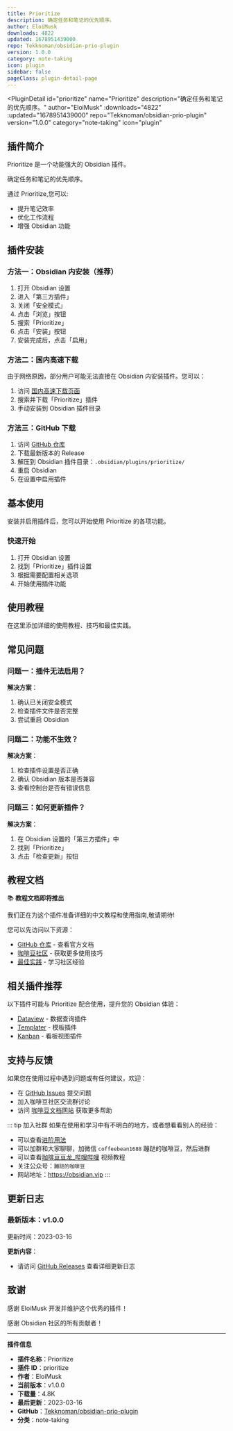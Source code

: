 ```yaml
---
title: Prioritize
description: 确定任务和笔记的优先顺序。
author: EloiMusk
downloads: 4822
updated: 1678951439000
repo: Tekknoman/obsidian-prio-plugin
version: 1.0.0
category: note-taking
icon: plugin
sidebar: false
pageClass: plugin-detail-page
---
```


<PluginDetail
  id="prioritize"
  name="Prioritize"
  description="确定任务和笔记的优先顺序。"
  author="EloiMusk"
  :downloads="4822"
  :updated="1678951439000"
  repo="Tekknoman/obsidian-prio-plugin"
  version="1.0.0"
  category="note-taking"
  icon="plugin"
>

<!-- AUTO_GENERATED_START -->
## 插件简介

Prioritize 是一个功能强大的 Obsidian 插件。

确定任务和笔记的优先顺序。

通过 Prioritize,您可以:

- 提升笔记效率
- 优化工作流程
- 增强 Obsidian 功能

<!-- AUTO_GENERATED_END -->

<!-- AUTO_GENERATED_START -->
## 插件安装

### 方法一：Obsidian 内安装（推荐）

1. 打开 Obsidian 设置
2. 进入「第三方插件」
3. 关闭「安全模式」
4. 点击「浏览」按钮
5. 搜索「Prioritize」
6. 点击「安装」按钮
7. 安装完成后，点击「启用」

### 方法二：国内高速下载

由于网络原因，部分用户可能无法直接在 Obsidian 内安装插件。您可以：

1. 访问 [国内高速下载页面](/zh/documentation/obsidian-plugins-download.html)
2. 搜索并下载「Prioritize」插件
3. 手动安装到 Obsidian 插件目录

### 方法三：GitHub 下载

1. 访问 [GitHub 仓库](https://github.com/Tekknoman/obsidian-prio-plugin)
2. 下载最新版本的 Release
3. 解压到 Obsidian 插件目录：`.obsidian/plugins/prioritize/`
4. 重启 Obsidian
5. 在设置中启用插件

## 基本使用

安装并启用插件后，您可以开始使用 Prioritize 的各项功能。

### 快速开始

1. 打开 Obsidian 设置
2. 找到「Prioritize」插件设置
3. 根据需要配置相关选项
4. 开始使用插件功能

<!-- AUTO_GENERATED_END -->

<!-- CUSTOM_CONTENT_START:tutorial -->
## 使用教程

在这里添加详细的使用教程、技巧和最佳实践。

<!-- CUSTOM_CONTENT_END:tutorial -->

<!-- SHARED_CONTENT_START -->
## 常见问题

### 问题一：插件无法启用？

**解决方案**：
1. 确认已关闭安全模式
2. 检查插件文件是否完整
3. 尝试重启 Obsidian

### 问题二：功能不生效？

**解决方案**：
1. 检查插件设置是否正确
2. 确认 Obsidian 版本是否兼容
3. 查看控制台是否有错误信息

### 问题三：如何更新插件？

**解决方案**：
1. 在 Obsidian 设置的「第三方插件」中
2. 找到「Prioritize」
3. 点击「检查更新」按钮

## 教程文档

📚 **教程文档即将推出**

我们正在为这个插件准备详细的中文教程和使用指南,敬请期待!

您可以先访问以下资源：
- [GitHub 仓库](https://github.com/Tekknoman/obsidian-prio-plugin) - 查看官方文档
- [咖啡豆社区](/zh/bases/) - 获取更多使用技巧
- [最佳实践](/zh/best-practices/) - 学习社区经验

## 相关插件推荐

以下插件可能与 Prioritize 配合使用，提升您的 Obsidian 体验：

- [Dataview](/zh/plugins/dataview.html) - 数据查询插件
- [Templater](/zh/plugins/templater-obsidian.html) - 模板插件
- [Kanban](/zh/plugins/obsidian-kanban.html) - 看板视图插件

## 支持与反馈

如果您在使用过程中遇到问题或有任何建议，欢迎：

- 在 [GitHub Issues](https://github.com/Tekknoman/obsidian-prio-plugin/issues) 提交问题
- 加入咖啡豆社区交流群讨论
- 访问 [咖啡豆文档网站](https://obsidian.vip) 获取更多帮助

::: tip 加入社群
如果在使用和学习中有不明白的地方，或者想看看别人的经验：
- 可以查看[进阶用法](/zh/advanced)
- 可以加群和大家聊聊，加微信 `coffeebean1688` 蹦跶的咖啡豆，然后进群
- 可以查看[咖啡豆豆龙_哔哩哔哩](https://space.bilibili.com/618777356) 视频教程
- 关注公众号：`蹦跶的咖啡豆`
- 网站地址：https://obsidian.vip
:::
<!-- SHARED_CONTENT_END -->

<!-- AUTO_GENERATED_START -->
## 更新日志

### 最新版本：v1.0.0

更新时间：2023-03-16

**更新内容**：
- 请访问 [GitHub Releases](https://github.com/Tekknoman/obsidian-prio-plugin/releases) 查看详细更新日志

## 致谢

感谢 EloiMusk 开发并维护这个优秀的插件！

感谢 Obsidian 社区的所有贡献者！

---

**插件信息**
- **插件名称**：Prioritize
- **插件 ID**：prioritize
- **作者**：EloiMusk
- **当前版本**：v1.0.0
- **下载量**：4.8K
- **最后更新**：2023-03-16
- **GitHub**：[Tekknoman/obsidian-prio-plugin](https://github.com/Tekknoman/obsidian-prio-plugin)
- **分类**：note-taking
<!-- AUTO_GENERATED_END -->

</PluginDetail>

